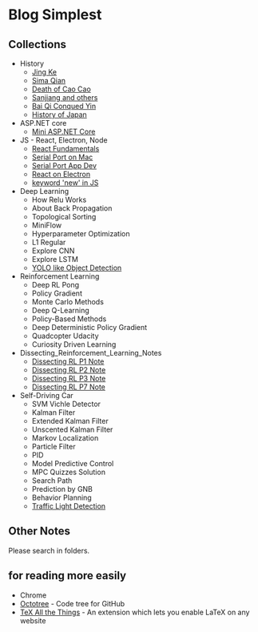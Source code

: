 # Blog Simplest

## Collections
- History
  - [Jing Ke](./2016/2016-08-08-Jing_Ke/jingke.md)
  - [Sima Qian](./2016/2016-09-01-Sima_Qian/simaqian.md)
  - [Death of Cao Cao](./2017/2017-09-28-Death_of_Cao_Cao/death_of_caocao.md)
  - [Sanjiang and others](./2017/2017-09-29-Sanjiang_and_others/words_from_xindeyong.md)
  - [Bai Qi Conqued Yin](./2018/2018-07-20-Bai_Qi_Conqued_Yin/conqued_yin.md)
  - [History of Japan](./2019/2019-01-13_History_of_Japan/history_of_japan.md)
- ASP.NET core
  - [Mini ASP.NET Core](./2019/2019-01-30_Mini_AspNet_Core/mini_aspnet_core.md)
- JS - React, Electron, Node
  - [React Fundamentals](./2018/2018-12-25_React_Fundamentals/react_fundamentals.md)
  - [Serial Port on Mac](./2019/2019-01-04_Serial_Port_on_Mac/serial_port_on_mac.md)
  - [Serial Port App Dev](./2019/2019-01-08_Serial_Port_App_Dev/serial_port_app_dev.md)
  - [React on Electron](./2019/2019-01-23_React_on_Electron/react_on_electron.md)
  - [keyword 'new' in JS](./2019/2019-01-30_Keyword_new_in_JS/keyword_new_in_js.md)
- Deep Learning
  - How Relu Works
  - About Back Propagation
  - Topological Sorting
  - MiniFlow
  - Hyperparameter Optimization
  - L1 Regular
  - Explore CNN
  - Explore LSTM
  - [YOLO like Object Detection](./2018/2018-12-13_Traffic_Light_Detection/traffic_light_detection.md)
- Reinforcement Learning
  - Deep RL Pong
  - Policy Gradient
  - Monte Carlo Methods
  - Deep Q-Learning
  - Policy-Based Methods
  - Deep Deterministic Policy Gradient
  - Quadcopter Udacity
  - Curiosity Driven Learning
- Dissecting_Reinforcement_Learning_Notes
  - [Dissecting RL P1 Note](./2017/2017-10-19-Dissecting_Reinforcement_Learning_P1_Note/DissectingReinforcementLearningP1Note.md)
  - [Dissecting RL P2 Note](./2017/2017-10-25-Dissecting_Reinforcement_Learning_P2_Note/DissectingReinforcementLearningP2Note.md)
  - [Dissecting RL P3 Note](./2017/2017-10-27-Dissecting_Reinforcement_Learning_P3_Note/DissectingReinforcementLearningP3Note.md)
  - [Dissecting RL P7 Note](./2018/2018-12-26_Dissecting_RL_p7_note/dissecting_rl_p7_note.md)
- Self-Driving Car
  - SVM Vichle Detector
  - Kalman Filter
  - Extended Kalman Filter
  - Unscented Kalman Filter
  - Markov Localization
  - Particle Filter
  - PID
  - Model Predictive Control
  - MPC Quizzes Solution
  - Search Path
  - Prediction by GNB
  - Behavior Planning
  - [Traffic Light Detection](./2018/2018-12-13_Traffic_Light_Detection/traffic_light_detection.md)

## Other Notes
Please search in folders.

## for reading more easily

- Chrome
- [Octotree](https://chrome.google.com/webstore/detail/octotree/bkhaagjahfmjljalopjnoealnfndnagc) - Code tree for GitHub
- [TeX All the Things](https://chrome.google.com/webstore/detail/tex-all-the-things/cbimabofgmfdkicghcadidpemeenbffn) - An extension which lets you enable LaTeX on any website